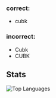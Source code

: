 ### correct:
- cubk

### incorrect:
- Cubk
- CUBK

## Stats
![Top Languages](https://github-readme-stats.vercel.app/api/top-langs/?username=cubk1&layout=compact&theme=radical)
